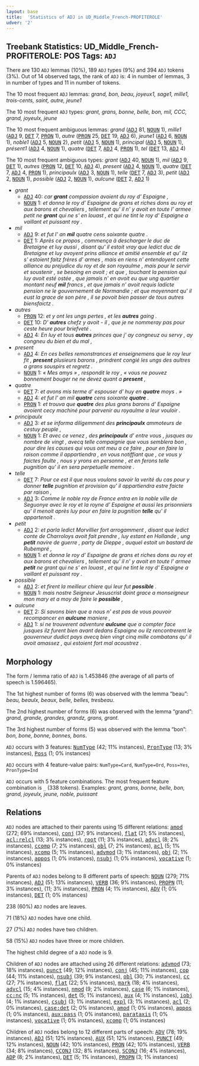 ```yaml
---
layout: base
title:  'Statistics of ADJ in UD_Middle_French-PROFITEROLE'
udver: '2'
---
```


## Treebank Statistics: UD_Middle_French-PROFITEROLE: POS Tags: `ADJ`

There are 130 `ADJ` lemmas (10%), 189 `ADJ` types (9%) and 394 `ADJ` tokens (3%).
Out of 14 observed tags, the rank of `ADJ` is: 4 in number of lemmas, 3 in number of types and 11 in number of tokens.

The 10 most frequent `ADJ` lemmas: <em>grand, bon, beau, joyeux1, sage1, mille1, trois-cents, saint, autre, jeune1</em>

The 10 most frequent `ADJ` types:  <em>grant, grans, bonne, belle, bon, mil, CCC, grand, joyeulx, jeune</em>

The 10 most frequent ambiguous lemmas: <em>grand</em> (<tt><a href="frm_profiterole-pos-ADJ.html">ADJ</a></tt> 81, <tt><a href="frm_profiterole-pos-NOUN.html">NOUN</a></tt> 1), <em>mille1</em> (<tt><a href="frm_profiterole-pos-ADJ.html">ADJ</a></tt> 9, <tt><a href="frm_profiterole-pos-DET.html">DET</a></tt> 7, <tt><a href="frm_profiterole-pos-PRON.html">PRON</a></tt> 1), <em>autre</em> (<tt><a href="frm_profiterole-pos-PRON.html">PRON</a></tt> 25, <tt><a href="frm_profiterole-pos-DET.html">DET</a></tt> 19, <tt><a href="frm_profiterole-pos-ADJ.html">ADJ</a></tt> 6), <em>jeune1</em> (<tt><a href="frm_profiterole-pos-ADJ.html">ADJ</a></tt> 6, <tt><a href="frm_profiterole-pos-NOUN.html">NOUN</a></tt> 1), <em>noble1</em> (<tt><a href="frm_profiterole-pos-ADJ.html">ADJ</a></tt> 5, <tt><a href="frm_profiterole-pos-NOUN.html">NOUN</a></tt> 2), <em>petit</em> (<tt><a href="frm_profiterole-pos-ADJ.html">ADJ</a></tt> 5, <tt><a href="frm_profiterole-pos-NOUN.html">NOUN</a></tt> 1), <em>principal</em> (<tt><a href="frm_profiterole-pos-ADJ.html">ADJ</a></tt> 5, <tt><a href="frm_profiterole-pos-NOUN.html">NOUN</a></tt> 1), <em>présent1</em> (<tt><a href="frm_profiterole-pos-ADJ.html">ADJ</a></tt> 4, <tt><a href="frm_profiterole-pos-NOUN.html">NOUN</a></tt> 1), <em>quatre</em> (<tt><a href="frm_profiterole-pos-DET.html">DET</a></tt> 7, <tt><a href="frm_profiterole-pos-ADJ.html">ADJ</a></tt> 4, <tt><a href="frm_profiterole-pos-PRON.html">PRON</a></tt> 1), <em>tel</em> (<tt><a href="frm_profiterole-pos-DET.html">DET</a></tt> 13, <tt><a href="frm_profiterole-pos-ADJ.html">ADJ</a></tt> 4)

The 10 most frequent ambiguous types:  <em>grant</em> (<tt><a href="frm_profiterole-pos-ADJ.html">ADJ</a></tt> 40, <tt><a href="frm_profiterole-pos-NOUN.html">NOUN</a></tt> 1), <em>mil</em> (<tt><a href="frm_profiterole-pos-ADJ.html">ADJ</a></tt> 9, <tt><a href="frm_profiterole-pos-DET.html">DET</a></tt> 1), <em>autres</em> (<tt><a href="frm_profiterole-pos-PRON.html">PRON</a></tt> 12, <tt><a href="frm_profiterole-pos-DET.html">DET</a></tt> 10, <tt><a href="frm_profiterole-pos-ADJ.html">ADJ</a></tt> 4), <em>present</em> (<tt><a href="frm_profiterole-pos-ADJ.html">ADJ</a></tt> 4, <tt><a href="frm_profiterole-pos-NOUN.html">NOUN</a></tt> 1), <em>quatre</em> (<tt><a href="frm_profiterole-pos-DET.html">DET</a></tt> 7, <tt><a href="frm_profiterole-pos-ADJ.html">ADJ</a></tt> 4, <tt><a href="frm_profiterole-pos-PRON.html">PRON</a></tt> 1), <em>principaulx</em> (<tt><a href="frm_profiterole-pos-ADJ.html">ADJ</a></tt> 3, <tt><a href="frm_profiterole-pos-NOUN.html">NOUN</a></tt> 1), <em>telle</em> (<tt><a href="frm_profiterole-pos-DET.html">DET</a></tt> 7, <tt><a href="frm_profiterole-pos-ADJ.html">ADJ</a></tt> 3), <em>petit</em> (<tt><a href="frm_profiterole-pos-ADJ.html">ADJ</a></tt> 2, <tt><a href="frm_profiterole-pos-NOUN.html">NOUN</a></tt> 1), <em>possible</em> (<tt><a href="frm_profiterole-pos-ADJ.html">ADJ</a></tt> 2, <tt><a href="frm_profiterole-pos-NOUN.html">NOUN</a></tt> 1), <em>aulcune</em> (<tt><a href="frm_profiterole-pos-DET.html">DET</a></tt> 2, <tt><a href="frm_profiterole-pos-ADJ.html">ADJ</a></tt> 1)


* <em>grant</em>
  * <tt><a href="frm_profiterole-pos-ADJ.html">ADJ</a></tt> 40: <em>car <b>grant</b> compassion avoient du roy d' Espaigne ,</em>
  * <tt><a href="frm_profiterole-pos-NOUN.html">NOUN</a></tt> 1: <em>et donna le roy d' Espaigne de grans et riches dons au roy et aux barons et chevaliers , tellement qu' il n' y avoit en toute l' armee petit ne <b>grant</b> qui ne s' en louast , et qui ne tint le roy d' Espaigne a vaillant et puissant roy .</em>
* <em>mil</em>
  * <tt><a href="frm_profiterole-pos-ADJ.html">ADJ</a></tt> 9: <em>et fut l' an <b>mil</b> quatre cens soixante quatre .</em>
  * <tt><a href="frm_profiterole-pos-DET.html">DET</a></tt> 1: <em>Après ce propos , commença à descharger le duc de Bretaigne et luy aussi , disant qu' il estoit vray que ledict duc de Bretaigne et luy avoyent prins alliance et amitié ensemble et qu' ilz s' estoient faitz frères d' armes , mais en riens n' entendoyent cette alliance au prejudice du roy et de son royaulme , mais pour le servir et soustenir , se besoing en avoit ; et que , touchant la pension qui luy avoit esté ostée , que jamais n' en avoit eu que ung quartier montant neuf <b>mil</b> francs , et que jamais n' avoit requis ladicte pension ne le gouvernement de Normandie ; et que moyennant qu' il eust la grace de son père , il se povoit bien passer de tous autres biensfaictz .</em>
* <em>autres</em>
  * <tt><a href="frm_profiterole-pos-PRON.html">PRON</a></tt> 12: <em>et y ont les ungs pertes , et les <b>autres</b> gaing .</em>
  * <tt><a href="frm_profiterole-pos-DET.html">DET</a></tt> 10: <em>D' <b>autres</b> chefz y avoit - il , que je ne nommeray pas pour ceste heure pour briefveté .</em>
  * <tt><a href="frm_profiterole-pos-ADJ.html">ADJ</a></tt> 4: <em>En luy et tous <b>autres</b> princes que j' ay congneuz ou servy , ay congneu du bien et du mal ,</em>
* <em>present</em>
  * <tt><a href="frm_profiterole-pos-ADJ.html">ADJ</a></tt> 4: <em>En ces belles remonstrances et enseignemens que le roy leur fit , <b>present</b> plusieurs barons , prindrent congié les ungs des aultres a grans souspirs et regretz .</em>
  * <tt><a href="frm_profiterole-pos-NOUN.html">NOUN</a></tt> 1: <em>« Mes amys » , respondit le roy , « vous ne pouvez bonnement bouger ne ne devez quant a <b>present</b> ,</em>
* <em>quatre</em>
  * <tt><a href="frm_profiterole-pos-DET.html">DET</a></tt> 7: <em>et avons mis terme d' espouser d' huy en <b>quatre</b> moys . »</em>
  * <tt><a href="frm_profiterole-pos-ADJ.html">ADJ</a></tt> 4: <em>et fut l' an mil <b>quatre</b> cens soixante <b>quatre</b> .</em>
  * <tt><a href="frm_profiterole-pos-PRON.html">PRON</a></tt> 1: <em>et trouva que <b>quatre</b> des plus grans barons d' Espaigne avoient cecy machiné pour parvenir au royaulme a leur vouloir .</em>
* <em>principaulx</em>
  * <tt><a href="frm_profiterole-pos-ADJ.html">ADJ</a></tt> 3: <em>et se informa diligemment des <b>principaulx</b> ammoteurs de cestuy peuple ,</em>
  * <tt><a href="frm_profiterole-pos-NOUN.html">NOUN</a></tt> 1: <em>Et avec ce venez , des <b>principaulx</b> d' entre vous , jusques au nombre de vingt , avecq telle compaignie que vous semblera bon , pour dire les causes qui vous ont meu a ce faire , pour en faire la raison comme il appartiendra , en vous notiffiant que , ce vous y faictes faulte , nous y yrons en personne , et en ferons telle pugnition qu' il en sera perpetuelle memoire .</em>
* <em>telle</em>
  * <tt><a href="frm_profiterole-pos-DET.html">DET</a></tt> 7: <em>Pour ce est il que nous voulons savoir la verité du cas pour y donner <b>telle</b> pugnition et provision qu' il appartiendra estre faicte par raison ,</em>
  * <tt><a href="frm_profiterole-pos-ADJ.html">ADJ</a></tt> 3: <em>Comme le noble roy de France entra en la noble ville de Seguonye avec le roy et la royne d' Espaigne et aussi les prisonniers qu' il menoit après luy pour en faire la pugnition <b>telle</b> qu' il appartenoit .</em>
* <em>petit</em>
  * <tt><a href="frm_profiterole-pos-ADJ.html">ADJ</a></tt> 2: <em>et parla ledict Morvillier fort arrogamment , disant que ledict conte de Charroloys avoit fait prendre , luy estant en Hollande , ung <b>petit</b> navire de guerre , party de Dieppe , auquel estoit un bastard de Rubempré ,</em>
  * <tt><a href="frm_profiterole-pos-NOUN.html">NOUN</a></tt> 1: <em>et donna le roy d' Espaigne de grans et riches dons au roy et aux barons et chevaliers , tellement qu' il n' y avoit en toute l' armee <b>petit</b> ne grant qui ne s' en louast , et qui ne tint le roy d' Espaigne a vaillant et puissant roy .</em>
* <em>possible</em>
  * <tt><a href="frm_profiterole-pos-ADJ.html">ADJ</a></tt> 2: <em>et firent la meilleur chiere qui leur fut <b>possible</b> .</em>
  * <tt><a href="frm_profiterole-pos-NOUN.html">NOUN</a></tt> 1: <em>mais nostre Seigneur Jesuscrist doint grace a monseigneur mon mary et a moy de faire le <b>possible</b> ,</em>
* <em>aulcune</em>
  * <tt><a href="frm_profiterole-pos-DET.html">DET</a></tt> 2: <em>Si savons bien que a nous n' est pas de vous pouvoir recompancer en <b>aulcune</b> maniere ,</em>
  * <tt><a href="frm_profiterole-pos-ADJ.html">ADJ</a></tt> 1: <em>si ne trouverent adventure <b>aulcune</b> que a compter face jusques ilz furent bien avant dedans Espaigne ou ilz rencontrerent le gouverneur dudict pays avecq bien vingt cinq mille combatans qu' il avoit amassez , qui estoient fort mal acoustrez .</em>

## Morphology

The form / lemma ratio of `ADJ` is 1.453846 (the average of all parts of speech is 1.596465).

The 1st highest number of forms (6) was observed with the lemma “beau”: <em>beau, beaulx, beaux, belle, belles, tresbeau</em>.

The 2nd highest number of forms (6) was observed with the lemma “grand”: <em>grand, grande, grandes, grandz, grans, grant</em>.

The 3rd highest number of forms (5) was observed with the lemma “bon”: <em>bon, bone, bonne, bonnes, bons</em>.

`ADJ` occurs with 3 features: <tt><a href="frm_profiterole-feat-NumType.html">NumType</a></tt> (42; 11% instances), <tt><a href="frm_profiterole-feat-PronType.html">PronType</a></tt> (13; 3% instances), <tt><a href="frm_profiterole-feat-Poss.html">Poss</a></tt> (1; 0% instances)

`ADJ` occurs with 4 feature-value pairs: `NumType=Card`, `NumType=Ord`, `Poss=Yes`, `PronType=Ind`

`ADJ` occurs with 5 feature combinations.
The most frequent feature combination is `_` (338 tokens).
Examples: <em>grant, grans, bonne, belle, bon, grand, joyeulx, jeune, noble, puissant</em>


## Relations

`ADJ` nodes are attached to their parents using 15 different relations: <tt><a href="frm_profiterole-dep-amod.html">amod</a></tt> (272; 69% instances), <tt><a href="frm_profiterole-dep-conj.html">conj</a></tt> (37; 9% instances), <tt><a href="frm_profiterole-dep-flat.html">flat</a></tt> (21; 5% instances), <tt><a href="frm_profiterole-dep-acl-relcl.html">acl:relcl</a></tt> (13; 3% instances), <tt><a href="frm_profiterole-dep-root.html">root</a></tt> (11; 3% instances), <tt><a href="frm_profiterole-dep-advcl.html">advcl</a></tt> (8; 2% instances), <tt><a href="frm_profiterole-dep-ccomp.html">ccomp</a></tt> (7; 2% instances), <tt><a href="frm_profiterole-dep-obl.html">obl</a></tt> (7; 2% instances), <tt><a href="frm_profiterole-dep-acl.html">acl</a></tt> (5; 1% instances), <tt><a href="frm_profiterole-dep-xcomp.html">xcomp</a></tt> (5; 1% instances), <tt><a href="frm_profiterole-dep-advmod.html">advmod</a></tt> (3; 1% instances), <tt><a href="frm_profiterole-dep-obj.html">obj</a></tt> (2; 1% instances), <tt><a href="frm_profiterole-dep-appos.html">appos</a></tt> (1; 0% instances), <tt><a href="frm_profiterole-dep-nsubj.html">nsubj</a></tt> (1; 0% instances), <tt><a href="frm_profiterole-dep-vocative.html">vocative</a></tt> (1; 0% instances)

Parents of `ADJ` nodes belong to 8 different parts of speech: <tt><a href="frm_profiterole-pos-NOUN.html">NOUN</a></tt> (279; 71% instances), <tt><a href="frm_profiterole-pos-ADJ.html">ADJ</a></tt> (51; 13% instances), <tt><a href="frm_profiterole-pos-VERB.html">VERB</a></tt> (36; 9% instances), <tt><a href="frm_profiterole-pos-PROPN.html">PROPN</a></tt> (11; 3% instances),  (11; 3% instances), <tt><a href="frm_profiterole-pos-PRON.html">PRON</a></tt> (4; 1% instances), <tt><a href="frm_profiterole-pos-ADV.html">ADV</a></tt> (1; 0% instances), <tt><a href="frm_profiterole-pos-DET.html">DET</a></tt> (1; 0% instances)

238 (60%) `ADJ` nodes are leaves.

71 (18%) `ADJ` nodes have one child.

27 (7%) `ADJ` nodes have two children.

58 (15%) `ADJ` nodes have three or more children.

The highest child degree of a `ADJ` node is 9.

Children of `ADJ` nodes are attached using 26 different relations: <tt><a href="frm_profiterole-dep-advmod.html">advmod</a></tt> (73; 18% instances), <tt><a href="frm_profiterole-dep-punct.html">punct</a></tt> (49; 12% instances), <tt><a href="frm_profiterole-dep-conj.html">conj</a></tt> (45; 11% instances), <tt><a href="frm_profiterole-dep-cop.html">cop</a></tt> (44; 11% instances), <tt><a href="frm_profiterole-dep-nsubj.html">nsubj</a></tt> (39; 9% instances), <tt><a href="frm_profiterole-dep-obl.html">obl</a></tt> (30; 7% instances), <tt><a href="frm_profiterole-dep-cc.html">cc</a></tt> (27; 7% instances), <tt><a href="frm_profiterole-dep-flat.html">flat</a></tt> (22; 5% instances), <tt><a href="frm_profiterole-dep-mark.html">mark</a></tt> (18; 4% instances), <tt><a href="frm_profiterole-dep-advcl.html">advcl</a></tt> (15; 4% instances), <tt><a href="frm_profiterole-dep-nmod.html">nmod</a></tt> (9; 2% instances), <tt><a href="frm_profiterole-dep-case.html">case</a></tt> (6; 1% instances), <tt><a href="frm_profiterole-dep-cc-nc.html">cc:nc</a></tt> (5; 1% instances), <tt><a href="frm_profiterole-dep-det.html">det</a></tt> (5; 1% instances), <tt><a href="frm_profiterole-dep-aux.html">aux</a></tt> (4; 1% instances), <tt><a href="frm_profiterole-dep-iobj.html">iobj</a></tt> (4; 1% instances), <tt><a href="frm_profiterole-dep-csubj.html">csubj</a></tt> (3; 1% instances), <tt><a href="frm_profiterole-dep-expl.html">expl</a></tt> (3; 1% instances), <tt><a href="frm_profiterole-dep-acl.html">acl</a></tt> (2; 0% instances), <tt><a href="frm_profiterole-dep-case-det.html">case:det</a></tt> (2; 0% instances), <tt><a href="frm_profiterole-dep-amod.html">amod</a></tt> (1; 0% instances), <tt><a href="frm_profiterole-dep-appos.html">appos</a></tt> (1; 0% instances), <tt><a href="frm_profiterole-dep-aux-pass.html">aux:pass</a></tt> (1; 0% instances), <tt><a href="frm_profiterole-dep-parataxis.html">parataxis</a></tt> (1; 0% instances), <tt><a href="frm_profiterole-dep-vocative.html">vocative</a></tt> (1; 0% instances), <tt><a href="frm_profiterole-dep-xcomp.html">xcomp</a></tt> (1; 0% instances)

Children of `ADJ` nodes belong to 12 different parts of speech: <tt><a href="frm_profiterole-pos-ADV.html">ADV</a></tt> (78; 19% instances), <tt><a href="frm_profiterole-pos-ADJ.html">ADJ</a></tt> (51; 12% instances), <tt><a href="frm_profiterole-pos-AUX.html">AUX</a></tt> (51; 12% instances), <tt><a href="frm_profiterole-pos-PUNCT.html">PUNCT</a></tt> (49; 12% instances), <tt><a href="frm_profiterole-pos-NOUN.html">NOUN</a></tt> (42; 10% instances), <tt><a href="frm_profiterole-pos-PRON.html">PRON</a></tt> (42; 10% instances), <tt><a href="frm_profiterole-pos-VERB.html">VERB</a></tt> (34; 8% instances), <tt><a href="frm_profiterole-pos-CCONJ.html">CCONJ</a></tt> (32; 8% instances), <tt><a href="frm_profiterole-pos-SCONJ.html">SCONJ</a></tt> (16; 4% instances), <tt><a href="frm_profiterole-pos-ADP.html">ADP</a></tt> (8; 2% instances), <tt><a href="frm_profiterole-pos-DET.html">DET</a></tt> (5; 1% instances), <tt><a href="frm_profiterole-pos-PROPN.html">PROPN</a></tt> (3; 1% instances)

